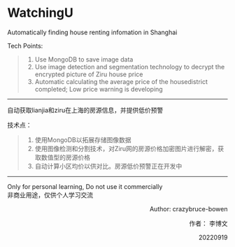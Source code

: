# WatchingU  

Automatically finding house renting infomation in Shanghai  
  
Tech Points:  
>1. Use MongoDB to save image data  
>2. Use image detection and segmentation technology to decrypt the encrypted picture of Ziru house price  
>3. Automatic calculating the average price of the housedistrict completed; Low price warning is developing  
  
--------
  
自动获取lianjia和ziru在上海的房源信息，并提供低价预警  
  
技术点：  
>1. 使用MongoDB以拓展存储图像数据  
>2. 使用图像检测和分割技术，对Ziru网的房源价格加密图片进行解密，获取数值型的房源价格  
>3. 自动计算小区均价以供对比。房源低价预警正在开发中  
  
--------  
  
Only for personal learning, Do not use it commercially  
非商业用途，仅供个人学习交流  
    
<p align="right"> Author: crazybruce-bowen  
<p align="right"> 作者： 李博文  
<p align="right"> 20220919  
